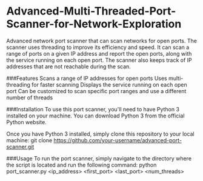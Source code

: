 # Advanced-Multi-Threaded-Port-Scanner-for-Network-Exploration
Advanced network port scanner that can scan networks for open ports. The scanner uses threading to improve its efficiency and speed. It can scan a range of ports on a given IP address and report the open ports, along with the service running on each open port. The scanner also keeps track of IP addresses that are not reachable during the scan.

###Features
Scans a range of IP addresses for open ports
Uses multi-threading for faster scanning
Displays the service running on each open port
Can be customized to scan specific port ranges and use a different number of threads

###Installation
To use this port scanner, you'll need to have Python 3 installed on your machine. You can download Python 3 from the official Python website.

Once you have Python 3 installed, simply clone this repository to your local machine:
git clone https://github.com/your-username/advanced-port-scanner.git

###Usage
To run the port scanner, simply navigate to the directory where the script is located and run the following command:
python port_scanner.py <ip_address> <first_port> <last_port> <num_threads>
